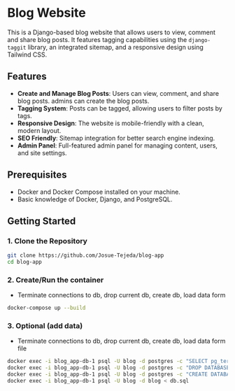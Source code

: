 # Blog Website

This is a Django-based blog website that allows users to view, comment and share blog posts. It features tagging capabilities using the `django-taggit` library, an integrated sitemap, and a responsive design using Tailwind CSS.

## Features

- **Create and Manage Blog Posts**: Users can view, comment, and share blog posts. admins can create the blog posts.
- **Tagging System**: Posts can be tagged, allowing users to filter posts by tags.
- **Responsive Design**: The website is mobile-friendly with a clean, modern layout.
- **SEO Friendly**: Sitemap integration for better search engine indexing.
- **Admin Panel**: Full-featured admin panel for managing content, users, and site settings.

## Prerequisites

- Docker and Docker Compose installed on your machine.
- Basic knowledge of Docker, Django, and PostgreSQL.

## Getting Started

### 1. Clone the Repository

```bash
git clone https://github.com/Josue-Tejeda/blog-app
cd blog-app
```

### 2. Create/Run the container

- Terminate connections to db, drop current db, create db, load data form
```bash
docker-compose up --build
```

### 3. Optional (add data)

- Terminate connections to db, drop current db, create db, load data form file

```bash
docker exec -i blog_app-db-1 psql -U blog -d postgres -c "SELECT pg_terminate_backend(pid) FROM pg_stat_activity WHERE datname = 'blog' AND pid <> pg_backend_pid();" && \
docker exec -i blog_app-db-1 psql -U blog -d postgres -c "DROP DATABASE blog;" && \
docker exec -i blog_app-db-1 psql -U blog -d postgres -c "CREATE DATABASE blog;" && \
docker exec -i blog_app-db-1 psql -U blog -d blog < db.sql
```

